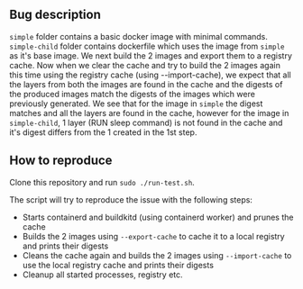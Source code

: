 ## Bug description

`simple` folder contains a basic docker image with minimal commands. `simple-child` folder contains dockerfile which uses the image from `simple` as it's base image.
We next build the 2 images and export them to a registry cache. Now when we clear the cache and try to build the 2 images again this time using the registry cache (using --import-cache), we expect that all the layers from both the images are found in the cache and the digests of the produced images match the digests of the images which were previously generated. We see that for the image in `simple` the digest matches and all the layers are found in the cache, however for the image in `simple-child`, 1 layer (RUN sleep command) is not found in the cache and it's digest differs from the 1 created in the 1st step.

## How to reproduce

Clone this repository and run `sudo ./run-test.sh`.

The script will try to reproduce the issue with the following steps:
- Starts containerd and buildkitd (using containerd worker) and prunes the cache
- Builds the 2 images using `--export-cache` to cache it to a local registry and prints their digests
- Cleans the cache again and builds the 2 images using `--import-cache` to use the local registry cache and prints their digests
- Cleanup all started processes, registry etc.